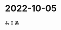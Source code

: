 # 2022-10-05

共 0 条

<!-- BEGIN WEIBO -->
<!-- 最后更新时间 Wed Oct 05 2022 01:28:51 GMT+0800 (China Standard Time) -->

<!-- END WEIBO -->
